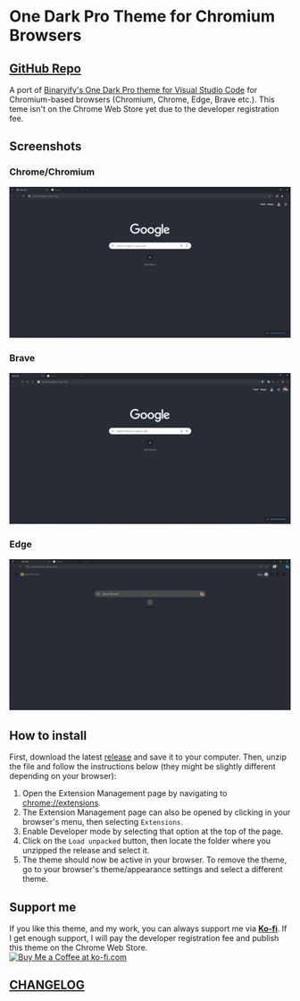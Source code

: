 # One Dark Pro Theme for Chromium Browsers

## [GitHub Repo](https://github.com/VictorPLopes/OneDark-Pro-Chromium)

A port of [Binaryify's One Dark Pro theme for Visual Studio Code](https://github.com/Binaryify/OneDark-Pro) for Chromium-based browsers (Chromium, Chrome, Edge, Brave etc.). This teme isn't on the Chrome Web Store yet due to the developer registration fee.

## Screenshots

### Chrome/Chromium

![Chrome](./screenshots/Chrome.png)

### Brave

![Brave](./screenshots/Brave.png)

### Edge

![Edge](./screenshots/Edge.png)

## How to install

First, download the latest [release](https://github.com/VictorPLopes/OneDark-Pro-Chromium/releases) and save it to your computer. Then, unzip the file and follow the instructions below (they might be slightly different depending on your browser):

1. Open the Extension Management page by navigating to [chrome://extensions](chrome://extensions).
2. The Extension Management page can also be opened by clicking in your browser's menu, then selecting `Extensions`.
3. Enable Developer mode by selecting that option at the top of the page.
4. Click on the `Load unpacked` button, then locate the folder where you unzipped the release and select it.
5. The theme should now be active in your browser. To remove the theme, go to your browser's theme/appearance settings and select a different theme.

## Support me

If you like this theme, and my work, you can always support me via **[Ko-fi](https://ko-fi.com/victorplopes)**. If I get enough support, I will pay the developer registration fee and publish this theme on the Chrome Web Store.
</br>
<a href='https://ko-fi.com/S6S7DTZCA' target='_blank'><img height='36' style='border:0px;height:36px;' src='https://storage.ko-fi.com/cdn/kofi2.png?v=3' border='0' alt='Buy Me a Coffee at ko-fi.com' /></a>

## [CHANGELOG](./CHANGELOG.md)
